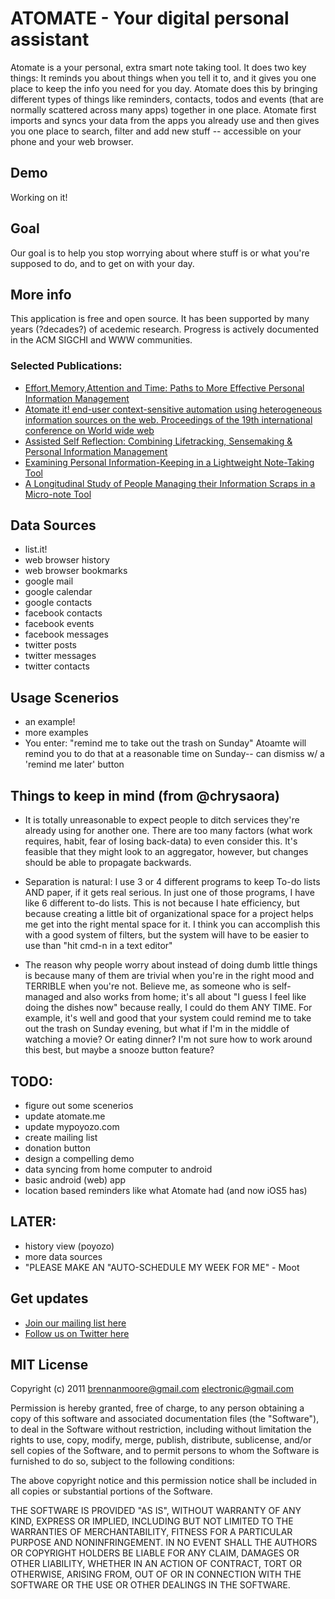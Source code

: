 # ATOMATE - Your digital personal assistant

Atomate is a your personal, extra smart note taking tool. It does two
key things: It reminds you about things when you tell it to, and it
gives you one place to keep the info you need for you day. Atomate
does this by bringing different types of things like reminders,
contacts, todos and events (that are normally scattered across many
apps) together in one place. Atomate first imports and syncs your data
from the apps you already use and then gives you one place to search,
filter and add new stuff -- accessible on your phone and your web
browser.


## Demo

Working on it!


## Goal

Our goal is to help you stop worrying about where stuff is or what
you're supposed to do, and to get on with your day.


## More info

This application is free and open source. It has been supported by
many years (?decades?) of acedemic research. Progress is actively
documented in the ACM SIGCHI and WWW communities.

### Selected Publications:
- [Effort,Memory,Attention and Time: Paths to More Effective Personal Information Management](http://www.scribd.com/doc/56126885/Effort-Memory-Attention-and-Time-Paths-to-More-Effective-Personal-Information-Management)
- [Atomate it! end-user context-sensitive automation using heterogeneous information sources on the web. Proceedings of the 19th international conference on World wide web](http://people.csail.mit.edu/emax/papers/atomate-www2010-camera.pdf)
- [Assisted Self Reflection: Combining Lifetracking, Sensemaking & Personal Information Management](http://zamiang.webfactional.com/assisted_chi-workshop.pdf)
- [Examining Personal Information-Keeping in a Lightweight Note-Taking Tool](http://people.csail.mit.edu/emax/papers/listit-chi2009.pdf)
- [A Longitudinal Study of People Managing their Information Scraps in a Micro-note Tool](http://people.csail.mit.edu/~emax/papers/chi-listit-camera-2011.pdf)


## Data Sources
- list.it!
- web browser history
- web browser bookmarks
- google mail
- google calendar
- google contacts
- facebook contacts
- facebook events
- facebook messages
- twitter posts
- twitter messages
- twitter contacts


## Usage Scenerios

- an example!
- more examples
- You enter: "remind me to take out the trash on Sunday" Atoamte will
  remind you to do that at a reasonable time on Sunday-- can dismiss
  w/ a 'remind me later' button


## Things to keep in mind (from @chrysaora)

- It is totally unreasonable to expect people to ditch services
they're already using for another one. There are too many factors
(what work requires, habit, fear of losing back-data) to even consider
this. It's feasible that they might look to an aggregator, however,
but changes should be able to propagate backwards.

- Separation is natural: I use 3 or 4 different programs to keep To-do
lists AND paper, if it gets real serious. In just one of those
programs, I have like 6 different to-do lists. This is not because I
hate efficiency, but because creating a little bit of organizational
space for a project helps me get into the right mental space for it. I
think you can accomplish this with a good system of filters, but the
system will have to be easier to use than "hit cmd-n in a text editor"

- The reason why people worry about instead of doing dumb little
things is because many of them are trivial when you're in the right
mood and TERRIBLE when you're not. Believe me, as someone who is
self-managed and also works from home; it's all about "I guess I feel
like doing the dishes now" because really, I could do them ANY TIME.
For example, it's well and good that your system could remind me to
take out the trash on Sunday evening, but what if I'm in the middle of
watching a movie? Or eating dinner? I'm not sure how to work around
this best, but maybe a snooze button feature?


## TODO:

- figure out some scenerios
- update atomate.me
- update mypoyozo.com
- create mailing list
- donation button
- design a compelling demo
- data syncing from home computer to android
- basic android (web) app
- location based reminders like what Atomate had (and now iOS5 has)

## LATER:
- history view (poyozo)
- more data sources
- "PLEASE MAKE AN "AUTO-SCHEDULE MY WEEK FOR ME" - Moot

## Get updates
- [Join our mailing list here](http://atomate.me)
- [Follow us on Twitter here](http://twitter.com/mypoyozo)


## MIT License
Copyright (c) 2011 brennanmoore@gmail.com electronic@gmail.com

Permission is hereby granted, free of charge, to any person obtaining
a copy of this software and associated documentation files (the
"Software"), to deal in the Software without restriction, including
without limitation the rights to use, copy, modify, merge, publish,
distribute, sublicense, and/or sell copies of the Software, and to
permit persons to whom the Software is furnished to do so, subject to
the following conditions:

The above copyright notice and this permission notice shall be
included in all copies or substantial portions of the Software.

THE SOFTWARE IS PROVIDED "AS IS", WITHOUT WARRANTY OF ANY KIND,
EXPRESS OR IMPLIED, INCLUDING BUT NOT LIMITED TO THE WARRANTIES OF
MERCHANTABILITY, FITNESS FOR A PARTICULAR PURPOSE AND
NONINFRINGEMENT. IN NO EVENT SHALL THE AUTHORS OR COPYRIGHT HOLDERS BE
LIABLE FOR ANY CLAIM, DAMAGES OR OTHER LIABILITY, WHETHER IN AN ACTION
OF CONTRACT, TORT OR OTHERWISE, ARISING FROM, OUT OF OR IN CONNECTION
WITH THE SOFTWARE OR THE USE OR OTHER DEALINGS IN THE SOFTWARE.